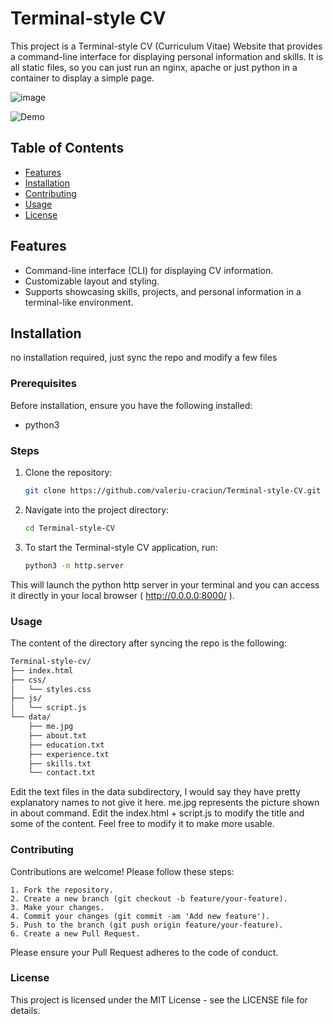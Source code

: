 # Terminal-style CV

This project is a Terminal-style CV (Curriculum Vitae) Website that provides a command-line interface for displaying personal information and skills.
It is all static files, so you can just run an nginx, apache or just python in a container to display a simple page.

![image](https://github.com/valeriu-craciun/Terminal-style-CV/assets/35722502/62647169-83ea-4298-9fe3-b0c5d084b9a8)



![Demo](demo.gif)

## Table of Contents

- [Features](#features)
- [Installation](#installation)
- [Contributing](#contributing)
- [Usage](#usage)
- [License](#license)

## Features

- Command-line interface (CLI) for displaying CV information.
- Customizable layout and styling.
- Supports showcasing skills, projects, and personal information in a terminal-like environment.

## Installation
no installation required, just sync the repo and modify a few files


### Prerequisites

Before installation, ensure you have the following installed:

- python3

### Steps

1. Clone the repository:
   ```bash
   git clone https://github.com/valeriu-craciun/Terminal-style-CV.git
2. Navigate into the project directory:
   ```bash
   cd Terminal-style-CV

3. To start the Terminal-style CV application, run:
   ```bash
   python3 -m http.server

This will launch the python http server in your terminal and you can access it directly in your local browser ( http://0.0.0.0:8000/ ).

### Usage
The content of the directory after syncing the repo is the following:
```bash
Terminal-style-cv/
├── index.html
├── css/
│   └── styles.css
├── js/
│   └── script.js
└── data/
    ├── me.jpg
    ├── about.txt
    ├── education.txt
    ├── experience.txt
    ├── skills.txt
    └── contact.txt
```

Edit the text files in the data subdirectory, I would say they have pretty explanatory names to not give it here. me.jpg represents the picture shown in about command.
Edit the index.html + script.js to modify the title and some of the content. Feel free to modify it to make more usable.
### Contributing

Contributions are welcome! Please follow these steps:

    1. Fork the repository.
    2. Create a new branch (git checkout -b feature/your-feature).
    3. Make your changes.
    4. Commit your changes (git commit -am 'Add new feature').
    5. Push to the branch (git push origin feature/your-feature).
    6. Create a new Pull Request.

Please ensure your Pull Request adheres to the code of conduct.

### License

This project is licensed under the MIT License - see the LICENSE file for details.
